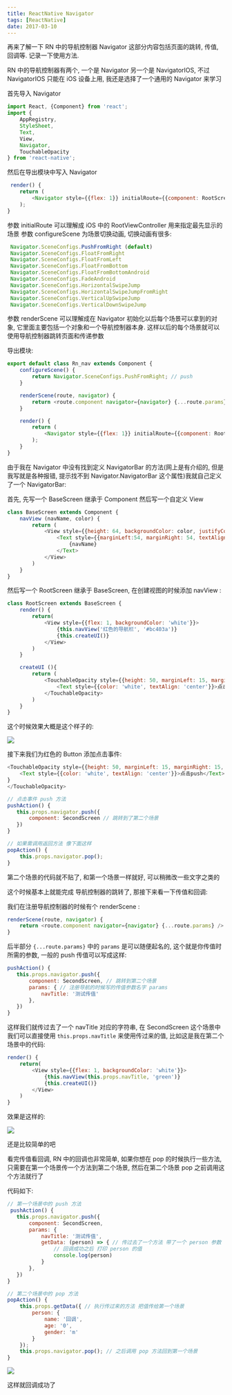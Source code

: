 ```yaml
---
title: ReactNative Navigator
tags: [ReactNative]
date: 2017-03-10
---
```


再来了解一下 RN 中的导航控制器 Navigator 这部分内容包括页面的跳转, 传值, 回调等. 记录一下使用方法.

RN 中的导航控制器有两个, 一个是 Navigator 另一个是 NavigatorIOS, 不过 NavigatorIOS 只能在 iOS 设备上用, 我还是选择了一个通用的 Navigator 来学习

<!--more-->
首先导入 Navigator
```js
import React, {Component} from 'react';
import {
    AppRegistry,
    StyleSheet,
    Text,
    View,
    Navigator,
    TouchableOpacity
} from 'react-native';
```
然后在导出模块中写入 Navigator
```js
 render() {
    return (
        <Navigator style={{flex: 1}} initialRoute={{component: RootScreen}} configureScene={this.configureScene} renderScene={this.renderScene} />
    );
}
```
参数 initialRoute 可以理解成 iOS 中的 RootViewController 用来指定最先显示的场景
参数 configureScene 为场景切换动画, 切换动画有很多:
```js
 Navigator.SceneConfigs.PushFromRight (default)
 Navigator.SceneConfigs.FloatFromRight
 Navigator.SceneConfigs.FloatFromLeft
 Navigator.SceneConfigs.FloatFromBottom
 Navigator.SceneConfigs.FloatFromBottomAndroid
 Navigator.SceneConfigs.FadeAndroid
 Navigator.SceneConfigs.HorizontalSwipeJump
 Navigator.SceneConfigs.HorizontalSwipeJumpFromRight
 Navigator.SceneConfigs.VerticalUpSwipeJump
 Navigator.SceneConfigs.VerticalDownSwipeJump
```
参数 renderScene 可以理解成在 Navigator 初始化以后每个场景可以拿到的对象, 它里面主要包括一个对象和一个导航控制器本身. 这样以后的每个场景就可以使用导航控制器跳转页面和传递参数

导出模块:
```js
export default class Rn_nav extends Component {
    configureScene() {
        return Navigator.SceneConfigs.PushFromRight; // push
    }

    renderScene(route, navigator) {
        return <route.component navigator={navigator} {...route.params} />
    }

    render() {
        return (
            <Navigator style={{flex: 1}} initialRoute={{component: RootScreen}} configureScene={this.configureScene} renderScene={this.renderScene} />
        );
    }
}
```
由于我在 Navigator 中没有找到定义 NavigatorBar 的方法(网上是有介绍的, 但是我写就是各种报错, 提示找不到 Navigator.NavigatorBar 这个属性)我就自己定义了一个 NavigatorBar:

首先, 先写一个 BaseScreen 继承于 Component 然后写一个自定义 View
```js
class BaseScreen extends Component {
    navView (navName, color) {
        return (
            <View style={{height: 64, backgroundColor: color, justifyContent: 'center'}}>
                <Text style={{marginLeft:54, marginRight: 54, textAlign: 'center', color: 'white', fontSize: 16, lineHeight: 64}}>
                    {navName}
                </Text>
            </View>
        )
    }
}
```
然后写一个 RootScreen 继承于 BaseScreen, 在创建视图的时候添加 navView :
```js
class RootScreen extends BaseScreen {
    render() {
        return(
            <View style={{flex: 1, backgroundColor: 'white'}}>
                {this.navView('红色的导航栏', '#bc403a')}
                {this.createUI()}
            </View>
        )
    }

    createUI (){
        return (
            <TouchableOpacity style={{height: 50, marginLeft: 15, marginRight: 15, marginTop: 15, backgroundColor: 'red', justifyContent: 'center'}}>
                <Text style={{color: 'white', textAlign: 'center'}}>点击push</Text>
            </TouchableOpacity>
        )
    }
}
```
这个时候效果大概是这个样子的:

![](/img/IMG-RN-NAV/Rn_nav_init.png)

接下来我们为红色的 Button 添加点击事件:

```js
<TouchableOpacity style={{height: 50, marginLeft: 15, marginRight: 15, marginTop: 15, backgroundColor: 'red', justifyContent: 'center'}} onPress={() => this.pushAction()}> // 别忘了使用 () => {...} 否则 this 的指向不对
    <Text style={{color: 'white', textAlign: 'center'}}>点击push</Text>
}
</TouchableOpacity>

// 点击事件 push 方法
pushAction() {
   this.props.navigator.push({
       component: SecondScreen // 跳转到了第二个场景
   })
}

// 如果需调用返回方法 像下面这样
popAction() {
    this.props.navigator.pop();
}
```
第二个场景的代码就不贴了, 和第一个场景一样就好, 可以稍微改一些文字之类的

这个时候基本上就能完成 导航控制器的跳转了, 那接下来看一下传值和回调:

我们在注册导航控制器的时候有个 renderScene :
```js
renderScene(route, navigator) {
    return <route.component navigator={navigator} {...route.params} />
}
```
后半部分 `{...route.params}` 中的 `params` 是可以随便起名的, 这个就是你传值时所需的参数, 一般的 push 传值可以写成这样:
```js
pushAction() {
   this.props.navigator.push({
       component: SecondScreen, // 跳转到第二个场景
       params: { // 注册导航的时候写的传值参数名字 params
           navTitle: '测试传值'
       },
   })
}
```
这样我们就传过去了一个 navTitle 对应的字符串, 在 SecondScreen 这个场景中 我们可以直接使用 `this.props.navTitle` 来使用传过来的值, 比如这是我在第二个场景中的代码:
```js
render() {
    return(
        <View style={{flex: 1, backgroundColor: 'white'}}>
            {this.navView(this.props.navTitle, 'green')}
            {this.createUI()}
        </View>
    )
}
```
效果是这样的: 

![](/img/IMG-RN-NAV/Rn_nav_getValue.png)

还是比较简单的吧

看完传值看回调, RN 中的回调也非常简单, 如果你想在 pop 的时候执行一些方法, 只需要在第一个场景传一个方法到第二个场景, 然后在第二个场景 pop 之前调用这个方法就行了

代码如下:
```js
// 第一个场景中的 push 方法
 pushAction() {
   this.props.navigator.push({
       component: SecondScreen,
       params: {
           navTitle: '测试传值',
           getData: (person) => { // 传过去了一个方法 带了一个 person 参数
               // 回调成功之后 打印 person 的值
               console.log(person)
           }
       },
   })
}

// 第二个场景中的 pop 方法
popAction() {
    this.props.getData({ // 执行传过来的方法 把值传给第一个场景
        person: {
            name: '回调',
            age: '0',
            gender: 'm'
        }
    });
    this.props.navigator.pop(); // 之后调用 pop 方法回到第一个场景
}
```

![](/img/IMG-RN-NAV/Rn_nav_chromeLog.png)

这样就回调成功了